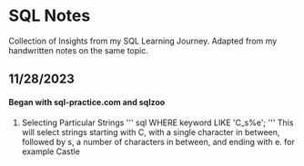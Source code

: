 # SQL Notes 
Collection of Insights from my SQL Learning Journey. Adapted from my handwritten notes on the same topic.
## 11/28/2023 
#### Began with sql-practice.com and sqlzoo
1. Selecting Particular Strings
''' sql
WHERE keyword LIKE 'C_s%e';
'''
This will select strings starting with C, with a single character in between, followed by s, a number of characters in between, and ending with e.
for example Castle

  

